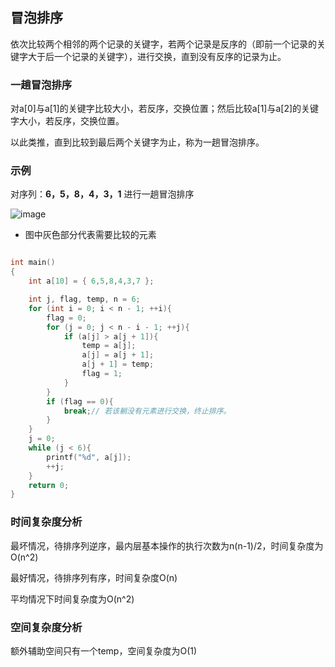 ## 冒泡排序

依次比较两个相邻的两个记录的关键字，若两个记录是反序的（即前一个记录的关键字大于后一个记录的关键字），进行交换，直到没有反序的记录为止。

### 一趟冒泡排序

对a[0]与a[1]的关键字比较大小，若反序，交换位置；然后比较a[1]与a[2]的关键字大小，若反序，交换位置。

以此类推，直到比较到最后两个关键字为止，称为一趟冒泡排序。

### 示例

对序列：**6，5，8，4，3，1** 进行一趟冒泡排序

![image](https://github.com/YC-L/Postgraduate-examination/blob/DataStructure/imgs/Bubble-sort.png)

* 图中灰色部分代表需要比较的元素

```cpp

int main()
{
	int a[10] = { 6,5,8,4,3,7 };

	int j, flag, temp, n = 6;
	for (int i = 0; i < n - 1; ++i){
		flag = 0;
		for (j = 0; j < n - i - 1; ++j){
			if (a[j] > a[j + 1]){
				temp = a[j];
				a[j] = a[j + 1];
				a[j + 1] = temp;
				flag = 1;
			}
		}
		if (flag == 0){
			break;// 若该躺没有元素进行交换，终止排序。
		}			
	}
	j = 0;
	while (j < 6){
		printf("%d", a[j]);
		++j;
	}
	return 0;
}

```

### 时间复杂度分析

最坏情况，待排序列逆序，最内层基本操作的执行次数为n(n-1)/2，时间复杂度为O(n^2)

最好情况，待排序列有序，时间复杂度O(n)

平均情况下时间复杂度为O(n^2)

### 空间复杂度分析

额外辅助空间只有一个temp，空间复杂度为O(1)